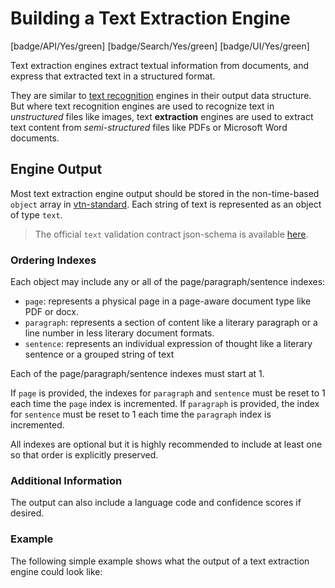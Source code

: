 # Building a Text Extraction Engine

[badge/API/Yes/green]
[badge/Search/Yes/green]
[badge/UI/Yes/green]

Text extraction engines extract textual information from documents, and express that extracted text in a structured format.

They are similar to [text recognition](/developer/engines/cognitive/vision/text-recognition/)
engines in their output data structure.
But where text recognition engines are used to recognize text in *unstructured* files like images,
text **extraction** engines are used to extract text content from *semi-structured* files like PDFs or Microsoft Word documents.

## Engine Output

Most text extraction engine output should be stored in the non-time-based `object` array in [vtn-standard](/developer/engines/standards/engine-output/).
Each string of text is represented as an object of type `text`.

> The official `text` validation contract json-schema is available
[here](/schemas/vtn-standard/text/text.json ':ignore').

### Ordering Indexes

Each object may include any or all of the page/paragraph/sentence indexes:

- `page`: represents a physical page in a page-aware document type like PDF or docx.
- `paragraph`: represents a section of content like a literary paragraph or a line number in less literary document formats.
- `sentence`: represents an individual expression of thought like a literary sentence or a grouped string of text

Each of the page/paragraph/sentence indexes must start at 1.

If `page` is provided, the indexes for `paragraph` and `sentence` must be reset to 1 each time the `page` index is incremented.
If `paragraph` is provided, the index for `sentence` must be reset to 1 each time the `paragraph` index is incremented.

All indexes are optional but it is highly recommended to include at least one so that order is explicitly preserved.

### Additional Information

The output can also include a language code and confidence scores if desired.

### Example

The following simple example shows what the output of a text extraction engine could look like:

[](../../../../../../schemas/vtn-standard/text/examples/extracted-text.json ':include :type=code json')
